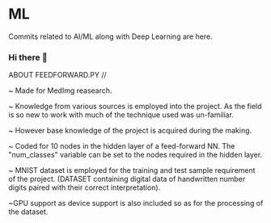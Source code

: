 # ML
Commits related to AI/ML along with Deep Learning are here.
### Hi there 👋

<!--
**Vamsi-Dath/Vamsi-Dath** is a ✨ _special_ ✨ repository because its `README.md` (this file) appears on your GitHub profile.

Here are some ideas to get you started:

- 🔭 I’m currently working on ...
- 🌱 I’m currently learning ...
- 👯 I’m looking to collaborate on ...
- 🤔 I’m looking for help with ...
- 💬 Ask me about ...
- 📫 How to reach me: ...
- 😄 Pronouns: ...
- ⚡ Fun fact: ...
-->

ABOUT FEEDFORWARD.PY
//

~ Made for MedImg reasearch.

~ Knowledge from various sources is employed into the project. As the field is so new to work with much of the technique used was un-familiar.

~ However base knowledge of the project is acquired during the making.

~ Coded for 10 nodes in the hidden layer of a feed-forward NN. The "num_classes" variable can be set to the nodes required in the hidden layer.

~ MNIST dataset is employed for the training and test sample requirement of the project.
(DATASET containing digital data of handwritten number digits paired with their correct interpretation).

~GPU support as device support is also included so as for the processing of the dataset.
